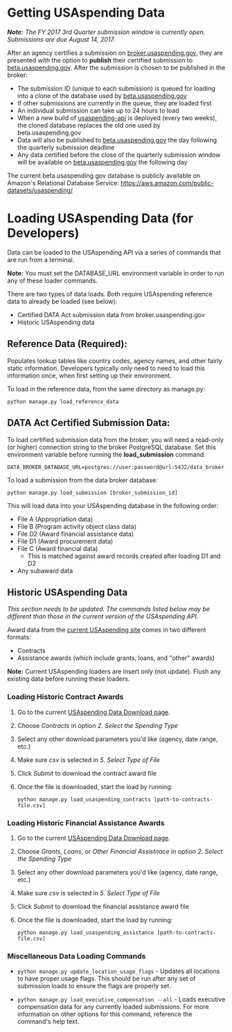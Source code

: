 # Getting USAspending Data 

***Note:*** *The FY 2017 3rd Quarter submission window is currently open. Submissions are due August 14, 2017.*

After an agency certifies a submission on [broker.usaspending.gov](broker.usaspending.gov), they are presented with the option to **publish** their certified submission to [beta.usaspending.gov](beta.usaspending.gov). After the submission is chosen to be published in the broker:
- The submission ID (unique to each submission) is queued for loading into a clone of the database used by [beta.usaspending.gov](beta.usaspending.gov)
- If other submissions are currently in the queue, they are loaded first
- An individual submission can take up to 24 hours to load
- When a new build of [usaspending-api](https://github.com/fedspendingtransparency/usaspending-api) is deployed (every two weeks), the cloned database replaces the old one used by beta.usaspending.gov
- Data will also be published to [beta.usaspending.gov](beta.usaspending.gov) the day following the quarterly submission deadline
- Any data certified before the close of the quarterly submission window will be available on [beta.usaspending.gov](beta.usapending.gov) the following day

The current beta.usaspending.gov database is publicly available on Amazon's Relational Database Service: https://aws.amazon.com/public-datasets/usaspending/


# Loading USAspending Data (for Developers)

Data can be loaded to the USAspending API via a series of commands that are run from a terminal. 

**Note:** You must set the DATABASE_URL environment variable in order to run any of these loader commands.

There are two types of data loads. Both require USAspending reference data to already be loaded (see below):
- Certified DATA Act submission data from broker.usaspending.gov
- Historic USAspending data

## Reference Data (Required):
Populates lookup tables like country codes, agency names, and other fairly static information. Developers typically only need to need to load this information once, when first setting up their environment.

To load in the reference data, from the same directory as manage.py:

    python manage.py load_reference_data
    

## DATA Act Certified Submission Data:

To load certified submission data from the broker, you will need a read-only (or higher) connection string to the broker PostgreSQL database. Set this environment variable before running the **load_submission** command:

    DATA_BROKER_DATABASE_URL=postgres://user:password@url:5432/data_broker

To load a submission from the data broker database:

    python manage.py load_submission [broker_submission_id]

This will load data into your USAspending database in the following order:
- File A (Appropriation data)
- File B (Program activity object class data)
- File D2 (Award financial assistance data)
- File D1 (Award procurement data)
- File C (Award financial data)
    - This is matched against award records created after loading D1 and D2
- Any subaward data


## Historic USAspending Data

*This section needs to be updated. The commands listed below may be different than those in the current version of the USAspending API.*

Award data from the [current USAspending site](https://www.usaspending.gov/) comes in two different formats:
- Contracts
- Assistance awards (which include grants, loans, and "other" awards)

**Note:** Current USAspending loaders are insert only (not update). Flush any existing data before running these loaders.

### Loading Historic Contract Awards
1. Go to the current [USAspending Data Download page](https://www.usaspending.gov/DownloadCenter/Pages/DataDownload.aspx).
2. Choose _Contracts_ in option _2. Select the Spending Type_
3. Select any other download parameters you'd like (agency, date range, etc.)
4. Make sure _csv_ is selected in _5. Select Type of File_
5. Click _Submit_ to download the contract award file
6. Once the file is downloaded, start the load by running:
    
    `python manage.py load_usaspending_contracts [path-to-contracts-file.csv]`

### Loading Historic Financial Assistance Awards
1. Go to the current [USAspending Data Download page](https://www.usaspending.gov/DownloadCenter/Pages/DataDownload.aspx).
2. Choose _Grants_, _Loans_, or _Other Financial Assistnace_ in option _2. Select the Spending Type_
3. Select any other download parameters you'd like (agency, date range, etc.)
4. Make sure _csv_ is selected in _5. Select Type of File_
5. Click _Submit_ to download the financial assistance award file
6. Once the file is downloaded, start the load by running:

    `python manage.py load_usaspending_assistance [path-to-contracts-file.csv]`


### Miscellaneous Data Loading Commands

- `python manage.py update_location_usage_flags` - Updates all locations to have proper usage flags. This should be run after any set of submission loads to ensure the flags are properly set.

- `python manage.py load_executive_compensation --all` - Loads executive compensation data for any currently loaded submissions. For more information on other options for this command, reference the command's help text.

